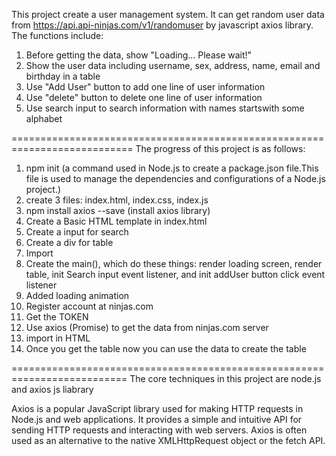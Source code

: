 This project create a user management system. It can get random user data from https://api.api-ninjas.com/v1/randomuser by javascript axios library. The functions include:
1. Before getting the data, show "Loading... Please wait!"
2. Show the user data including username, sex, address, name, email and birthday in a table
3. Use "Add User" button to add one line of user information
4. Use "delete" button to delete one line of user information
5. Use search input to search information with names startswith some alphabet

===========================================================================
The progress of this project is as follows:

1. npm init (a command used in Node.js to create a package.json file.This file is used to manage the dependencies and configurations of a Node.js project.)
2. create 3 files: index.html, index.css, index.js
3. npm install axios --save (install axios library)
4. Create a Basic HTML template in index.html
5. Create a input for search
6. Create a div for table
7. Import <script src="index.js"></script>
8. Create the main(), which do these things: render loading screen, render table, init Search input event listener, and init addUser button click event listener
9. Added loading animation
10. Register account at ninjas.com
11. Get the TOKEN
12. Use axios (Promise) to get the data from ninjas.com server
13. import <script src="./node_modules/axios/dist/axios.min.js"></script> in HTML
14. Once you get the table now you can use the data to create the table

==========================================================================
The core techniques in this project are node.js and axios js liabrary

Axios is a popular JavaScript library used for making HTTP requests in Node.js and web applications. It provides a simple and intuitive API for sending HTTP requests and interacting with web servers. Axios is often used as an alternative to the native XMLHttpRequest object or the fetch API.